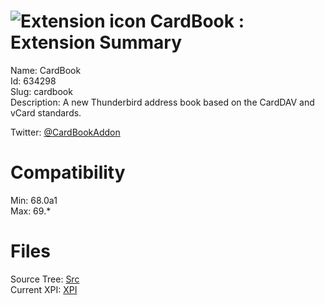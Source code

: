 # ![Extension icon](https://addons.thunderbird.net/user-media/addon_icons/634/634298-64.png?modified=mcrushed) CardBook : Extension Summary

Name: CardBook  
Id: 634298  
Slug: cardbook  
Description: A new Thunderbird address book based on the CardDAV and vCard standards.

Twitter: <a href="https://twitter.com/CardBookAddon" rel="nofollow">@CardBookAddon</a>
  

# Compatibility
Min: 68.0a1  
Max: 69.*  

# Files

Source Tree: [Src](x68/634298-cardbook/src)  
Current XPI: [XPI](x68/634298-cardbook/xpi)  



